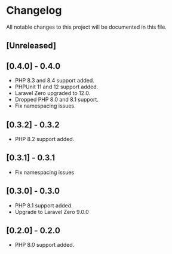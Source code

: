 # Changelog
All notable changes to this project will be documented in this file.

## [Unreleased]

## [0.4.0] - 0.4.0
- PHP 8.3 and 8.4 support added.
- PHPUnit 11 and 12 support added.
- Laravel Zero upgraded to 12.0.
- Dropped PHP 8.0 and 8.1 support.
- Fix namespacing issues.

## [0.3.2] - 0.3.2
- PHP 8.2 support added.

## [0.3.1] - 0.3.1
- Fix namespacing issues

## [0.3.0] - 0.3.0
- PHP 8.1 support added.
- Upgrade to Laravel Zero 9.0.0

## [0.2.0] - 0.2.0
- PHP 8.0 support added.
